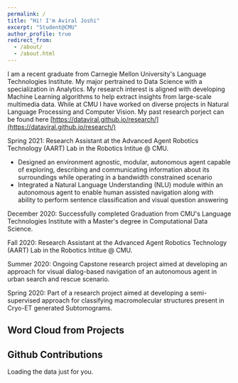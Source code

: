 ```yaml
---
permalink: /
title: "Hi! I'm Aviral Joshi"
excerpt: "Student@CMU"
author_profile: true
redirect_from: 
  - /about/
  - /about.html
---
```


<script src="//cdn.wordart.com/wordart.min.js" async defer></script>


I am a recent graduate from Carnegie Mellon University's Language Technologies Institute. My major pertrained to Data Science with a specialization in Analytics. My research interest is aligned with developing Machine Learning algorithms to help extract insights from large-scale multimedia data. While at CMU I have worked on diverse projects in Natural Language Processing and Computer Vision. My past research porject can be found here [https://dataviral.github.io/research/](https://dataviral.github.io/research/)

Spring 2021: Research Assistant at the Advanced Agent Robotics Technology (AART) Lab  in the Robotics Intitue @ CMU. 
- Designed an environment agnostic, modular, autonomous agent capable of exploring, describing and communicating information about its surroundings while operating in a bandwidth constrained scenario
- Integrated a Natural Language Understanding (NLU) module within an autonomous agent to enable human assisted navigation along with ability to perform sentence classification and visual question answering

December 2020: Successfully completed Graduation from CMU's Language Technologies Institute with a Master's degree in Computational Data Science.

Fall 2020: Research Assistant at the Advanced Agent Robotics Technology (AART) Lab  in the Robotics Intitue @ CMU.

Summer 2020: Ongoing Capstone research project aimed at developing an approach for visual dialog-based navigation of an autonomous agent in urban search and rescue scenario.

Spring 2020: Part of a research project aimed at developing a semi-supervised approach for classifying macromolecular structures present in Cryo-ET generated Subtomograms.


<h2>Word Cloud from Projects</h2>
<div style="width: 100%;" data-wordart-src="//cdn.wordart.com/json/08cvjqm3is03" data-wordart-show-attribution></div>

<h2> Github Contributions </h2>
<!-- Prepare a container for your calendar. -->
<script
  src="https://cdn.rawgit.com/IonicaBizau/github-calendar/gh-pages/dist/github-calendar.min.js"
>
</script>

<!-- Optionally, include the theme (if you don't want to struggle to write the CSS) -->
<link
  rel="stylesheet"
  href="https://cdn.rawgit.com/IonicaBizau/github-calendar/gh-pages/dist/github-calendar.css"
/>

<!-- Prepare a container for your calendar. -->
<div class="calendar">
    <!-- Loading stuff -->
    Loading the data just for you.
</div>

<script>
    new GitHubCalendar(".calendar", "dataviral");
</script>